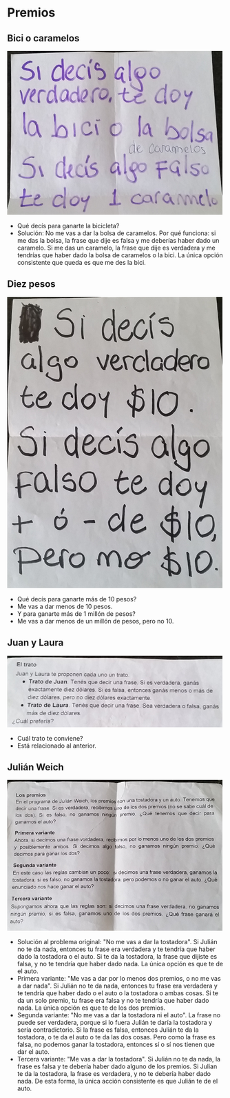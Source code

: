Premios
=======


Bici o caramelos
----------------------

![](bici_o_caramelos.jpg)

* Qué decís para ganarte la bicicleta?
* Solución: No me vas a dar la bolsa de caramelos. Por qué funciona: si me das la bolsa, la frase que dije es falsa y me deberías haber dado un caramelo. Si me das un caramelo, la frase que dije es verdadera y me tendrías que haber dado la bolsa de caramelos o la bici. La única opción consistente que queda es que me des la bici.


Diez pesos
--------------

![](diez_pesos.jpg)

* Qué decís para ganarte más de 10 pesos?
* Me vas a dar menos de 10 pesos.
* Y para ganarte más de 1 millón de pesos?
* Me vas a dar menos de un millón de pesos, pero no 10.

Juan y Laura
--------------

![](juan_y_laura.jpg)

* Cuál trato te conviene?
* Está relacionado al anterior.


Julián Weich
--------------

![](julian_weich.jpg)

* Solución al problema original: "No me vas a dar la tostadora". Si Julián no te da nada, entonces tu frase era verdadera y te tendría que haber dado la tostadora o el auto. Si te da la tostadora, la frase que dijiste es falsa, y no te tendría que haber dado nada. La única opción es que te de el auto.
* Primera variante: "Me vas a dar por lo menos dos premios, o no me vas a dar nada". Si Julián no te da nada, entonces tu frase era verdadera y te tendría que haber dado o el auto o la tostadora o ambas cosas. Si te da un solo premio, tu frase era falsa y no te tendría que haber dado nada. La única opción es que te de los dos premios.
* Segunda variante: "No me vas a dar la tostadora ni el auto". La frase no puede ser verdadera, porque si lo fuera Julián te daría la tostadora y sería contradictorio. Si la frase es falsa, entonces Julián te da la tostadora, o te da el auto o te da las dos cosas. Pero como la frase es falsa, no podemos ganar la tostadora, entonces sí o sí nos tienen que dar el auto.
* Tercera variante: "Me vas a dar la tostadora". Si Julián no te da nada, la frase es falsa y te debería haber dado alguno de los premios. Si Julian te da la tostadora, la frase es verdadera, y no te debería haber dado nada. De esta forma, la única acción consistente es que Julián te de el auto.
